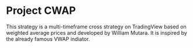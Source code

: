 # Project CWAP
This strategy is a multi-timeframe cross strategy on TradingView based on weighted average prices and developed by William Mutara. It is inspired by the already famous VWAP indiator.

